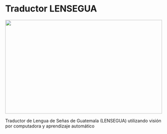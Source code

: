 # Traductor LENSEGUA
<img src="https://raw.githubusercontent.com/achleey/TraductorLENSEGUA/main/src/LENSEGUA.jpeg" width="500" height = 300>

Traductor de Lengua de Señas de Guatemala (LENSEGUA) utilizando visión por computadora y aprendizaje automático
